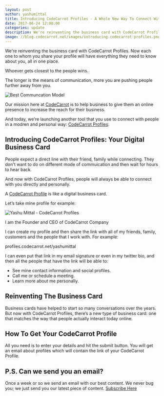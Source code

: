 ```yaml
---
layout: post
author: yashumittal
title: Introducing CodeCarrot Profiles - A Whole New Way To Connect With People
date: 2017-06-24 12:00:00
categories: update
description: We're reinventing the business card with CodeCarrot Profiles. Now each one to whom you share your profile will have everything they need to know about you, all in one place.
image: //blog.codecarrot.net/images/introducing-codecarrot-profiles.png
---
```


We're reinventing the business card with CodeCarrot Profiles. Now each one to whom you share your profile will have everything they need to know about you, all in one place.

<div class="callout">
Whoever gets closest to the people wins.
</div>

The longer is the means of communication, more you are pushing people further away from you.

![Best Communcation Model](//blog.codecarrot.net/images/best-communcation-model.jpg)

Our mission here at [CodeCarrot](//www.codecarrot.net/) is to help business to give them an online presence to increase the reach for their business.

And today, we're launching another tool that you use to connect with people in a modren and personal way: [CodeCarrot Profiles](//www.codecarrot.net/profiles).

## Introducing CodeCarrot Profiles: Your Digital Business Card

People expect a direct line with their friend, family while connecting. They don't want to do on different mode of commuication and then wait for hours to hear back.

And now with CodeCarrot Profiles, people will always be able to connect with you directly and personally.

A [CodeCarrot Profile](//www.codecarrot.net/profiles) is like a digital business card.

Let’s take mine profile for example:

![Yashu Mittal - CodeCarrot Profiles](//blog.codecarrot.net/images/yashu-mittal-codecarrot-profile.png)

I am the Founder and CEO of CodeCarrot Company

I can create my profile and then share the link with all of my friends, family, customers and the people that I work with. For example:

<div class="callout">
profiles.codecarrot.net/yashumittal
</div>

I can even put that link in my email signature or even in my twitter bio, and then all the people that have the link will be able to:

* See mine contact information and social profiles.
* Call me or schedule a meeting.
* Learn more about me personally.

## Reinventing The Business Card

Business cards have helped to start so many conversations over the years. But now with CodeCarrot Profiles, there’s a new type of business card: one that matches the way that people actually interact today online.

## How To Get Your CodeCarrot Profile

All you need is to enter your details and hit the submit button. You will get an email about profiles which will contain the link of your CodeCarrot Profile.

## P.S. Can we send you an email?

Once a week or so we send an email with our best content. We never bug you; we just send you our latest piece of content. <a href="#subscribe">Subscribe Here</a>
